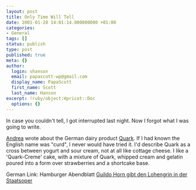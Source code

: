 ```yaml
---
layout: post
title: Only Time Will Tell
date: 2001-01-28 14:01:14.000000000 +01:00
categories:
- General
tags: []
status: publish
type: post
published: true
meta: {}
author:
  login: shanson
  email: papascott-wp@gmail.com
  display_name: PapaScott
  first_name: Scott
  last_name: Hanson
excerpt: !ruby/object:Hpricot::Doc
  options: {}
---
```

<p>In case you couldn't tell, I got interrupted last night. Now I forgot what I was going to write.</p>
<p><a href="http://andrea.editthispage.com">Andrea</a> wrote about the German dairy product <a href="http://andrea.editthispage.com/2001/01/27">Quark</a>. If I had known the English name was "curd", I never would have tried it. I'd describe Quark as a cross between yogurt and sour cream, not at all like cottage cheese. I like a 'Quark-Creme' cake, with a mixture of Quark, whipped cream and gelatin poured into a form over strawberries and a shortcake base. </p>
<p>German Link: Hamburger Abendblatt <a href="http://www.abendblatt.de/contents/ha/news/lokales/html/270101/1327FUS7.HTM">Guildo Horn gibt den Lohengrin in der Staatsoper</a></p>

